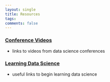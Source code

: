 ```yaml
---
layout: single
title: Resources
tags: 
comments: false
---
```



### [Conference Videos](conf_videos.md)
* links to videos from data science conferences

### [Learning Data Science](ds_learning.md)
* useful links to begin learning data science
